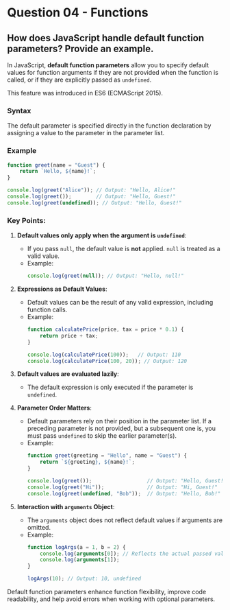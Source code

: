 # Question 04 - Functions

## How does JavaScript handle default function parameters? Provide an example.

In JavaScript, **default function parameters** allow you to specify default values for function arguments if they are not provided when the function is called, or if they are explicitly passed as `undefined`.

This feature was introduced in ES6 (ECMAScript 2015).

### Syntax
The default parameter is specified directly in the function declaration by assigning a value to the parameter in the parameter list.

### Example
```javascript
function greet(name = "Guest") {
    return `Hello, ${name}!`;
}

console.log(greet("Alice")); // Output: "Hello, Alice!"
console.log(greet());        // Output: "Hello, Guest!"
console.log(greet(undefined)); // Output: "Hello, Guest!"
```

### Key Points:
1. **Default values only apply when the argument is `undefined`**:
   - If you pass `null`, the default value is **not** applied. `null` is treated as a valid value.
   - Example:
     ```javascript
     console.log(greet(null)); // Output: "Hello, null!"
     ```
   
2. **Expressions as Default Values**:
   - Default values can be the result of any valid expression, including function calls.
   - Example:
     ```javascript
     function calculatePrice(price, tax = price * 0.1) {
         return price + tax;
     }
     
     console.log(calculatePrice(100));   // Output: 110
     console.log(calculatePrice(100, 20)); // Output: 120
     ```

3. **Default values are evaluated lazily**:
   - The default expression is only executed if the parameter is `undefined`.

4. **Parameter Order Matters**:
   - Default parameters rely on their position in the parameter list. If a preceding parameter is not provided, but a subsequent one is, you must pass `undefined` to skip the earlier parameter(s).
   - Example:
     ```javascript
     function greet(greeting = "Hello", name = "Guest") {
         return `${greeting}, ${name}!`;
     }

     console.log(greet());                  // Output: "Hello, Guest!"
     console.log(greet("Hi"));              // Output: "Hi, Guest!"
     console.log(greet(undefined, "Bob"));  // Output: "Hello, Bob!"
     ```

5. **Interaction with `arguments` Object**:
   - The `arguments` object does not reflect default values if arguments are omitted.
   - Example:
     ```javascript
     function logArgs(a = 1, b = 2) {
         console.log(arguments[0]); // Reflects the actual passed value or `undefined`
         console.log(arguments[1]);
     }

     logArgs(10); // Output: 10, undefined
     ```

Default function parameters enhance function flexibility, improve code readability, and help avoid errors when working with optional parameters.